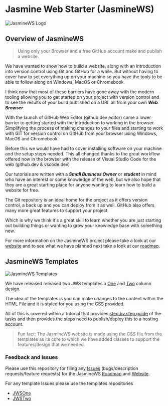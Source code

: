 # Jasmine Web Starter (JasmineWS)

![JasmineWS Logo](https://jasminews.uk/github/jasminews.svg)

## Overview of JasmineWS

> Using only your Browser and a free GitHub account make and publish a website.

We have wanted to show how to build a website, along with an introduction into version control using Git and GitHub for a while. But without having to cover how to set everything up on your machine so you have the tools to be able to follow along on Windows, MacOS or Chromebook.

I think now that most of these barriers have gone away with the modern tooling allowing you to get started on your project with version control and to see the results of your build published on a URL all from your own ***Web Browser***.

With the launch of GitHub Web Editor (github.dev editor) came a lower barrier to getting started with the introduction to working in the browser. Simplifying the process of making changes to your files and starting to work with GIT for version control on GitHub from your browser using Windows, MacOS and Chromebook.

Before this we would have had to cover installing software on your machine and the setup steps needed. This all changed thanks to the great workflow offered now in the browser with the release of Visual Studio Code for the web (github.dev & vscode.dev)

Our tutorials are written with a ***Small Business Owner*** or ***student*** in mind who have an interest or some knowledge of the web, but we also hope that they are a great starting place for anyone wanting to learn how to build a website for free.

The Git repository is an ideal home for the project as it offers version control, a back up and you can deploy from it as well. GitHub also offers many more great features to support your project.

Which is why we think it's a great skill to learn whether you are just starting out building things or wanting to grow your knowledge base with something new.

For more information on the JasmineWS project please take a look at our [website](https://Jasminews.uk "jasminews.uk") and to see what we have planned next take a look at our [roadmap](https://Jasminews.uk/roadmap "jasminews.uk/roadmap").

## JasmineWS Templates

![JasmineWS Templates](https://jasminews.uk/github/jwsone.svg)

We have released released two JWS templates a [One](https://github.com/jasminedesign/jwsone "github.com/jasminedesign/jwsone") and [Two](https://github.com/jasminedesign/jwstwo "github.com/jasminedesign/jwstwo") column design.

The idea of the templates is you can make changes to the content within the HTML File and it is styled for you using the CSS provided.

All of this is covered within a tutorial that provides [step by step guide](https://Jasminews.uk/docs/ "jasminews.uk/docs")  of the tasks and then provides the steps need to publish/deploy this to a hosting account.

> Fun fact: The JasmineWS website is made using the CSS file from the templates as its core to which we have added classes to support the features/design that we needed.

### Feedback and Issues
Please use this repository for filing any [Issues](https://github.com/jasminedesign/jasminews/issues "jasminews/issues") (bugs/description requests/feature requests) for the JasmineWS [Roadmap](https://Jasminews.uk/roadmap "jasminews.uk/roadmap") and [Website](https://Jasminews.uk "jasminews.uk").

For any template Issues please use the templates repositories
* [JWSOne](https://github.com/jasminedesign/jwsone "JWSOne")
* [JWSTwo](https://github.com/jasminedesign/jwstwo "JWSTwo")
